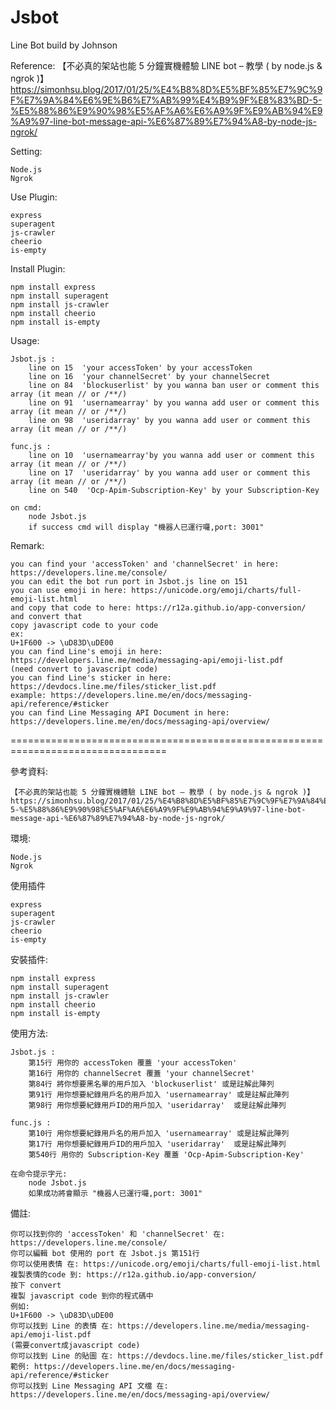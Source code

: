 # Jsbot
Line Bot build by Johnson

Reference:
	【不必真的架站也能 5 分鐘實機體驗 LINE bot – 教學 ( by node.js & ngrok )】
	https://simonhsu.blog/2017/01/25/%E4%B8%8D%E5%BF%85%E7%9C%9F%E7%9A%84%E6%9E%B6%E7%AB%99%E4%B9%9F%E8%83%BD-5-%E5%88%86%E9%90%98%E5%AF%A6%E6%A9%9F%E9%AB%94%E9%A9%97-line-bot-message-api-%E6%87%89%E7%94%A8-by-node-js-ngrok/

Setting:

	Node.js
	Ngrok

Use Plugin:

	express
	superagent
	js-crawler
	cheerio
	is-empty
	
Install Plugin:

	npm install express
	npm install superagent
	npm install js-crawler
	npm install cheerio
	npm install is-empty

Usage:

	Jsbot.js : 
		line on 15  'your accessToken' by your accessToken
		line on 16  'your channelSecret' by your channelSecret
		line on 84  'blockuserlist' by you wanna ban user or comment this array (it mean // or /**/)
		line on 91  'usernamearray' by you wanna add user or comment this array (it mean // or /**/)
		line on 98  'useridarray' by you wanna add user or comment this array (it mean // or /**/)
	
	func.js :
		line on 10  'usernamearray'by you wanna add user or comment this array (it mean // or /**/)
		line on 17  'useridarray' by you wanna add user or comment this array (it mean // or /**/)
		line on 540  'Ocp-Apim-Subscription-Key' by your Subscription-Key 

	on cmd:
		node Jsbot.js
		if success cmd will display "機器人已運行囉,port: 3001"
Remark:

	you can find your 'accessToken' and 'channelSecret' in here: https://developers.line.me/console/
	you can edit the bot run port in Jsbot.js line on 151
	you can use emoji in here: https://unicode.org/emoji/charts/full-emoji-list.html
	and copy that code to here: https://r12a.github.io/app-conversion/
	and convert that
	copy javascript code to your code
	ex:
	U+1F600	-> \uD83D\uDE00
	you can find Line's emoji in here: https://developers.line.me/media/messaging-api/emoji-list.pdf
	(need convert to javascript code)
	you can find Line's sticker in here: https://devdocs.line.me/files/sticker_list.pdf
	example: https://developers.line.me/en/docs/messaging-api/reference/#sticker
	you can find Line Messaging API Document in here: https://developers.line.me/en/docs/messaging-api/overview/

=================================================================================

參考資料:

	【不必真的架站也能 5 分鐘實機體驗 LINE bot – 教學 ( by node.js & ngrok )】
	https://simonhsu.blog/2017/01/25/%E4%B8%8D%E5%BF%85%E7%9C%9F%E7%9A%84%E6%9E%B6%E7%AB%99%E4%B9%9F%E8%83%BD-5-%E5%88%86%E9%90%98%E5%AF%A6%E6%A9%9F%E9%AB%94%E9%A9%97-line-bot-message-api-%E6%87%89%E7%94%A8-by-node-js-ngrok/

環境:

	Node.js
	Ngrok

使用插件

	express
	superagent
	js-crawler
	cheerio
	is-empty

安裝插件:

	npm install express
	npm install superagent
	npm install js-crawler
	npm install cheerio
	npm install is-empty

使用方法:

	Jsbot.js : 
		第15行 用你的 accessToken 覆蓋 'your accessToken'
		第16行 用你的 channelSecret 覆蓋 'your channelSecret'
		第84行 將你想要黑名單的用戶加入 'blockuserlist' 或是註解此陣列
		第91行 用你想要紀錄用戶名的用戶加入 'usernamearray' 或是註解此陣列
		第98行 用你想要紀錄用戶ID的用戶加入 'useridarray'  或是註解此陣列
	
	func.js :
		第10行 用你想要紀錄用戶名的用戶加入 'usernamearray' 或是註解此陣列
		第17行 用你想要紀錄用戶ID的用戶加入 'useridarray'  或是註解此陣列
		第540行 用你的 Subscription-Key 覆蓋 'Ocp-Apim-Subscription-Key' 

	在命令提示字元:
		node Jsbot.js
		如果成功將會顯示 "機器人已運行囉,port: 3001"
備註:

	你可以找到你的 'accessToken' 和 'channelSecret' 在: https://developers.line.me/console/
	你可以編輯 bot 使用的 port 在 Jsbot.js 第151行
	你可以使用表情 在: https://unicode.org/emoji/charts/full-emoji-list.html
	複製表情的code 到: https://r12a.github.io/app-conversion/
	按下 convert
	複製 javascript code 到你的程式碼中
	例如:
	U+1F600	-> \uD83D\uDE00
	你可以找到 Line 的表情 在: https://developers.line.me/media/messaging-api/emoji-list.pdf
	(需要convert成javascript code)
	你可以找到 Line 的貼圖 在: https://devdocs.line.me/files/sticker_list.pdf
	範例: https://developers.line.me/en/docs/messaging-api/reference/#sticker
	你可以找到 Line Messaging API 文檔 在: https://developers.line.me/en/docs/messaging-api/overview/
